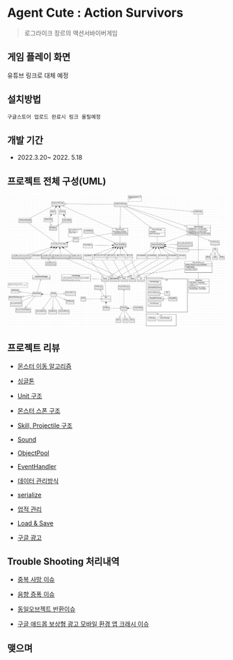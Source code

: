 # Agent Cute : Action Survivors
> 로그라이크 장르의 액션서바이버게임

## 게임 플레이 화면

유튜브 링크로 대체 예정

## 설치방법

```sh
구글스토어 업로드 완료시 링크 올릴예정
```

## 개발 기간
* 2022.3.20~ 2022. 5.18

## 프로젝트 전체 구성(UML)
![uml](./Docs/uml.PNG)
## 프로젝트 리뷰

* [몬스터 이동 알고리즘](./Docs/move/Move.md)

* [싱글톤](./Docs/singletone/Singletone.md)

* [Unit 구조](./Docs/unit/Unit.md)

* [몬스터 스폰 구조](./Docs/unit/Spawn.md)

* [Skill, Projectile 구조](./Docs/skill/Skill.md)

* [Sound](./Docs/sound/Sound.md)

* [ObjectPool](./Docs/objectpool/ObjectPool.md)

* [EventHandler](./Docs/EventHandler/EventHandler.md)

* [데이터 관리방식](./Docs/data/data.md)

* [serialize](./Docs/serialize/Serialize.md)

* [업적 관리](./Docs/achievement/achievement.md)

* [Load & Save](./Docs/load&save/load&save.md)

* [구글 광고](./Docs/GoogleAds/GoogleAds.md)


## Trouble Shooting 처리내역

* [중복 사망 이슈](./Docs/EventHandler/EventHandler.md/#troubleshooting)

* [음향 증폭 이슈](./Docs/sound/Sound.md/#troubleshooting)

* [동일오브젝트 반환이슈](./Docs/objectpool/ObjectPool.md/#troubleshooting)

* [구글 애드몹 보상형 광고 모바일 환경 앱 크래시 이슈](./Docs/GoogleAds/GoogleAds.md)

## 맺으며
